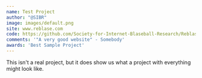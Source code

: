 ```yaml
---
name: Test Project
author: "@SIBR"
image: images/default.png
site: www.reblase.com
code: https://github.com/Society-for-Internet-Blaseball-Research/Reblase
comments: '"A very good website" - Somebody'
awards: 'Best Sample Project'
---
```

This isn't a real project, but it does show us what a project with everything might look like.